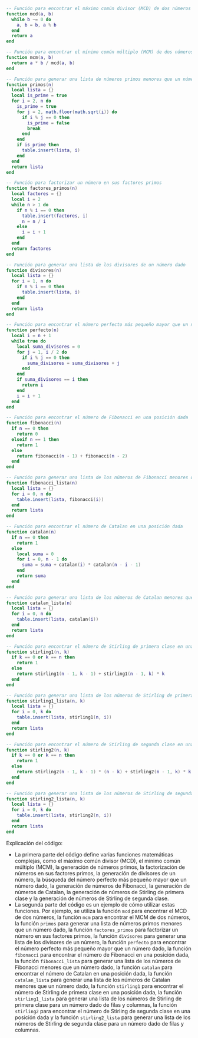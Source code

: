 ```lua
-- Función para encontrar el máximo común divisor (MCD) de dos números
function mcd(a, b)
  while b ~= 0 do
    a, b = b, a % b
  end
  return a
end

-- Función para encontrar el mínimo común múltiplo (MCM) de dos números
function mcm(a, b)
  return a * b / mcd(a, b)
end

-- Función para generar una lista de números primos menores que un número dado
function primos(n)
  local lista = {}
  local is_prime = true
  for i = 2, n do
    is_prime = true
    for j = 2, math.floor(math.sqrt(i)) do
      if i % j == 0 then
        is_prime = false
        break
      end
    end
    if is_prime then
      table.insert(lista, i)
    end
  end
  return lista
end

-- Función para factorizar un número en sus factores primos
function factores_primos(n)
  local factores = {}
  local i = 2
  while n > 1 do
    if n % i == 0 then
      table.insert(factores, i)
      n = n / i
    else
      i = i + 1
    end
  end
  return factores
end

-- Función para generar una lista de los divisores de un número dado
function divisores(n)
  local lista = {}
  for i = 1, n do
    if n % i == 0 then
      table.insert(lista, i)
    end
  end
  return lista
end

-- Función para encontrar el número perfecto más pequeño mayor que un número dado
function perfecto(n)
  local i = n + 1
  while true do
    local suma_divisores = 0
    for j = 1, i / 2 do
      if i % j == 0 then
        suma_divisores = suma_divisores + j
      end
    end
    if suma_divisores == i then
      return i
    end
    i = i + 1
  end
end

-- Función para encontrar el número de Fibonacci en una posición dada
function fibonacci(n)
  if n == 0 then
    return 0
  elseif n == 1 then
    return 1
  else
    return fibonacci(n - 1) + fibonacci(n - 2)
  end
end

-- Función para generar una lista de los números de Fibonacci menores que un número dado
function fibonacci_lista(n)
  local lista = {}
  for i = 0, n do
    table.insert(lista, fibonacci(i))
  end
  return lista
end

-- Función para encontrar el número de Catalan en una posición dada
function catalan(n)
  if n == 0 then
    return 1
  else
    local suma = 0
    for i = 0, n - 1 do
      suma = suma + catalan(i) * catalan(n - i - 1)
    end
    return suma
  end
end

-- Función para generar una lista de los números de Catalan menores que un número dado
function catalan_lista(n)
  local lista = {}
  for i = 0, n do
    table.insert(lista, catalan(i))
  end
  return lista
end

-- Función para encontrar el número de Stirling de primera clase en una posición dada
function stirling1(n, k)
  if k == 0 or k == n then
    return 1
  else
    return stirling1(n - 1, k - 1) + stirling1(n - 1, k) * k
  end
end

-- Función para generar una lista de los números de Stirling de primera clase para un número dado de filas y columnas
function stirling1_lista(n, k)
  local lista = {}
  for i = 0, k do
    table.insert(lista, stirling1(n, i))
  end
  return lista
end

-- Función para encontrar el número de Stirling de segunda clase en una posición dada
function stirling2(n, k)
  if k == 0 or k == n then
    return 1
  else
    return stirling2(n - 1, k - 1) * (n - k) + stirling2(n - 1, k) * k
  end
end

-- Función para generar una lista de los números de Stirling de segunda clase para un número dado de filas y columnas
function stirling2_lista(n, k)
  local lista = {}
  for i = 0, k do
    table.insert(lista, stirling2(n, i))
  end
  return lista
end
```

Explicación del código:

* La primera parte del código define varias funciones matemáticas complejas, como el máximo común divisor (MCD), el mínimo común múltiplo (MCM), la generación de números primos, la factorización de números en sus factores primos, la generación de divisores de un número, la búsqueda del número perfecto más pequeño mayor que un número dado, la generación de números de Fibonacci, la generación de números de Catalan, la generación de números de Stirling de primera clase y la generación de números de Stirling de segunda clase.
* La segunda parte del código es un ejemplo de cómo utilizar estas funciones. Por ejemplo, se utiliza la función `mcd` para encontrar el MCD de dos números, la función `mcm` para encontrar el MCM de dos números, la función `primos` para generar una lista de números primos menores que un número dado, la función `factores_primos` para factorizar un número en sus factores primos, la función `divisores` para generar una lista de los divisores de un número, la función `perfecto` para encontrar el número perfecto más pequeño mayor que un número dado, la función `fibonacci` para encontrar el número de Fibonacci en una posición dada, la función `fibonacci_lista` para generar una lista de los números de Fibonacci menores que un número dado, la función `catalan` para encontrar el número de Catalan en una posición dada, la función `catalan_lista` para generar una lista de los números de Catalan menores que un número dado, la función `stirling1` para encontrar el número de Stirling de primera clase en una posición dada, la función `stirling1_lista` para generar una lista de los números de Stirling de primera clase para un número dado de filas y columnas, la función `stirling2` para encontrar el número de Stirling de segunda clase en una posición dada y la función `stirling2_lista` para generar una lista de los números de Stirling de segunda clase para un número dado de filas y columnas.
